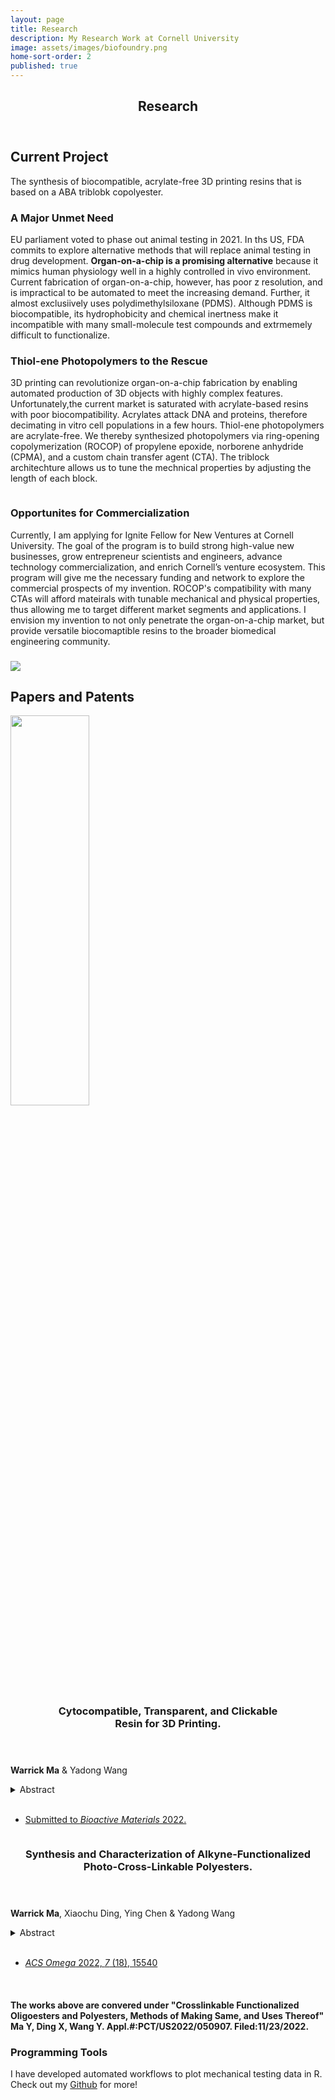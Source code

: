```yaml
---
layout: page
title: Research
description: My Research Work at Cornell University
image: assets/images/biofoundry.png
home-sort-order: 2
published: true
---
```


<!-- Main -->
<div id="main" class="alt">

<!-- One -->
<section id="one">
	<div class="inner">
		<header class="major">
			<h1>Research</h1>
		</header>

<!-- Content -->
<h2 id="content">Current Project</h2>
<p>The synthesis of biocompatible, acrylate-free 3D printing resins that is based on a ABA triblobk copolyester. </p>
<div class="row">
	<div class="6u 12u$(small)">
		<h3>A Major Unmet Need</h3>
		<p>EU parliament voted to phase out animal testing in 2021. In ths US, FDA commits to explore alternative methods that will replace animal testing in drug development. <b>Organ-on-a-chip is a promising alternative</b> because it mimics human physiology well in a highly controlled in vivo environment. Current fabrication of organ-on-a-chip, however, has poor z resolution, and is impractical to be automated to meet the increasing demand. Further, it almost exclusiively uses polydimethylsiloxane (PDMS). Although PDMS is biocompatible, its hydrophobicity and chemical inertness make it incompatible with many small-molecule test compounds and extrmemely difficult to functionalize. </p>
	</div>
	<div class="6u$ 12u$(small)">
		<h3>Thiol-ene Photopolymers to the Rescue</h3>
		<p>3D printing can revolutionize organ-on-a-chip fabrication by enabling automated production of 3D objects with highly complex features. Unfortunately,the current market is saturated with acrylate-based resins with poor biocompatibility. Acrylates attack DNA and proteins, therefore decimating in vitro cell populations in a few hours. Thiol-ene photopolymers are acrylate-free. We thereby synthesized photopolymers via ring-opening copolymerization (ROCOP) of propylene epoxide, norborene anhydride (CPMA), and a custom chain transfer agent (CTA). The triblock architechture allows us to tune the mechnical properties by adjusting the length of each block. </p>
	</div>
	<span class="image fit"><img src="{% link assets/images/outline.jpg %}" alt="" /></span>
	<!-- Break -->
	<div class="6u 12u$(small)">
		<h3>Opportunites for Commercialization</h3>
		<p>Currently, I am applying for Ignite Fellow for New Ventures at Cornell University. The goal of the program is to build strong high-value new businesses, grow entrepreneur scientists and engineers, advance technology commercialization, and enrich Cornell’s venture ecosystem. This program will give me the necessary funding and network to explore the commercial prospects of my invention. ROCOP's compatibility with many CTAs will afford mateirals with tunable mechanical and physical properties, thus allowing me to target different market segments and applications. I envision my invention to not only penetrate the organ-on-a-chip market, but provide versatile biocomaptible resins to the broader biomedical engineering community.</p>
	</div>
	<div class="6u$ 12u$(small)">
		<h3></h3>
		<p><img src="{% link assets/images/ignite.jpg %}"></p>
	</div>
</div>
<!-- Papers and Patents -->
<h2 id="content">Papers and Patents</h2>
<section id="papers" class="spotlights">
	<section>
        <img src="{% link assets/Publication/image/nbpo.jpg %}" alt="" data-position="center center" style="width: 50%; height: 40%;" />
        <div class="content">
            <div class="inner">
                <header class="major">
                    <h3>Cytocompatible, Transparent, and Clickable <br> Resin for 3D Printing.</h3>
                </header>
                <p><b>Warrick Ma</b> & Yadong Wang</p>
                <details>
                    <summary class='abstract'>Abstract</summary>
                    Stereolithography (SLA) has revolutionized the aerospace and automotive industry by rapidly prototyping irregularly shaped parts and tools on demand with high efficiency and resolution. In biomedical engineering, SLA has seen its nascent applications in areas such as tissue engineering and dentistry. All commercial SLA resins, however, have poor biocompatibility that prevents their broader acceptance in biomedical applications. For instance, the fabrication of bio-microfluidics, especially 3D organ-on-a-chip, still widely uses soft lithography and micro molding, although SLA would have been faster, cheaper, and have higher precision in the z-axis. This has prompted the advent of several thiol-ene resins with good biocompatibility and tunable mechanical properties. However, the lack of commercial interest in thiol-ene resins highlights the need for more research with a focus on scalability, affordability, and versatility. Herein, we report a metal-free ring-opening copolymerization (ROCOP) to produce an ABA block copolyester on a 30-gram scale, which is unprecedented in the field of metal-free ROCOP. The synthetic strategy uses affordable cyclic anhydrides and epoxides to chain extend polypropylene sebacate—a polyester synthesized via polycondensation. This bridges the long-standing dichotomy between ring-opening copolymerization and polycondensation and enables the scalable synthesis of a thiol-ene resin (BC1). The 3D-printed materials are cytocompatible as well as optically transparent and have a 25 μm resolution. Furthermore, we can vary the mechanical properties by controlling the block lengths in the triblock structure. We believe that BC1, and more importantly the synthesis platform, will accelerate the discovery of biocompatible resins urgently needed for organ-on-a-chip and other biomedical devices.
				</details>
				<br />
				<ul class="actions">
                    <li><a href="https://biofoundry.bme.cornell.edu/publications/" target="_blank" class="button"> Submitted to <em>Bioactive Materials</em> 2022.</a></li>
                </ul>
            </div>
        </div>
	</section>
    <section>
        <a href="https://doi.org/10.1021%2Facsomega.2c00272" target="_blank" class="image">
            <img src="{% link assets/Publication/image/paps.jpeg %}" alt="" data-position="center center" />
        </a>
        <div class="content">
            <div class="inner">
                <header class="major">
                    <h3>Synthesis and Characterization of Alkyne-Functionalized Photo-Cross-Linkable Polyesters.</h3>
                </header>
                <p><b>Warrick Ma</b>, Xiaochu Ding, Ying Chen & Yadong Wang</p>
                <details>
                    <summary class='abstract'>Abstract</summary>
                    An alkyne-functionalized elastomer derived from sebacic acid, 1,3-propanediol, and alkyne-functionalized serinol is synthesized via melt condensation. A low-power UV lamp triggers the cross-linking rapidly via thiol–yne click chemistry. The cross-linking behavior is studied by photorheology and NMR spectroscopy. The resultant elastomer possesses mechanical properties similar to those of human soft tissues and exhibits in vitro degradability and good cytocompatibility.
				</details>
				<br />
                <ul class="actions">
                    <li><a href="https://doi.org/10.1021%2Facsomega.2c00272" target="_blank" class="button"> <em>ACS Omega</em> 2022, <em>7</em> (18), 15540 </a></li>
                </ul>
                <br />
            </div>
        </div>
	</section>
	<h4>The works above are convered under "Crosslinkable Functionalized Oligoesters and Polyesters, Methods of Making Same, and Uses Thereof" <b>Ma Y</b>, Ding X, Wang Y. Appl.#:PCT/US2022/050907. Filed:11/23/2022.</h4>
</section>
<!-- Image -->
<h3>Programming Tools</h3>
<p>I have developed automated workflows to plot mechanical testing data in R. Check out my <a href="https://github.com/warrickma">Github</a> for more!</p>
<div class="box alt">
	<div class="row 50% uniform">
		<div class="4u"><span class="image fit"><img src="{% link assets/images/thiols.jpg %}" alt="" /></span></div>
		<div class="4u"><span class="image fit"><img src="{% link assets/images/tensile.jpg %}" alt="" /></span></div>
		<div class="4u$"><span class="image fit"><img src="{% link assets/images/cyclic.jpg %}" alt="" /></span></div>
	</div>
</div>
